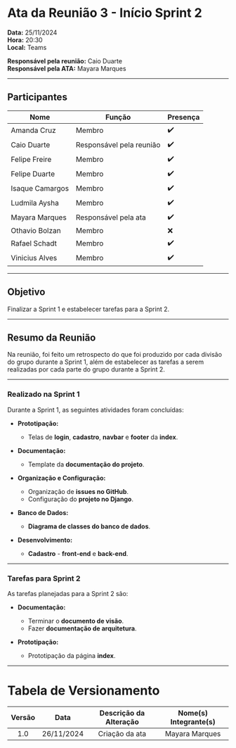 # Ata da Reunião 3 - Início Sprint 2

**Data:** 25/11/2024  
**Hora:** 20:30  
**Local:** Teams  

**Responsável pela reunião:** Caio Duarte  
**Responsável pela ATA:** Mayara Marques 

---

## Participantes

| Nome            | Função               | Presença |
|-----------------|----------------------|----------|
| Amanda Cruz     | Membro               | ✔️       |
| Caio Duarte     | Responsável pela reunião | ✔️ |
| Felipe Freire   | Membro               | ✔️       |
| Felipe Duarte   | Membro               | ✔️       |
| Isaque Camargos | Membro               | ✔️       |
| Ludmila Aysha   | Membro               | ✔️       |
| Mayara Marques  | Responsável pela ata | ✔️       |
| Othavio Bolzan  | Membro               | ❌       |
| Rafael Schadt   | Membro               | ✔️       |
| Vinicius Alves  | Membro               | ✔️       |

---

## Objetivo
Finalizar a Sprint 1 e estabelecer tarefas para a Sprint 2.

---

## Resumo da Reunião

Na reunião, foi feito um retrospecto do que foi produzido por cada divisão do grupo durante a Sprint 1, além de estabelecer as tarefas a serem realizadas por cada parte do grupo durante a Sprint 2.

---

### **Realizado na Sprint 1**

Durante a Sprint 1, as seguintes atividades foram concluídas:

- **Prototipação:**  
  - Telas de **login**, **cadastro**, **navbar** e **footer** da **index**.
  
- **Documentação:**  
  - Template da **documentação do projeto**.
  
- **Organização e Configuração:**  
  - Organização de **issues no GitHub**.
  - Configuração do **projeto no Django**.
  
- **Banco de Dados:**  
  - **Diagrama de classes do banco de dados**.
  
- **Desenvolvimento:**  
  - **Cadastro** - **front-end** e **back-end**.

---

### **Tarefas para Sprint 2**

As tarefas planejadas para a Sprint 2 são:

- **Documentação:**
  - Terminar o **documento de visão**.
  - Fazer **documentação de arquitetura**.
  
- **Prototipação:**
  - Prototipação da página **index**.

---
# Tabela de Versionamento 

| Versão | Data | Descrição da Alteração | Nome(s) Integrante(s) |
| :----: | :--: | :--------------------: | :-------------------: |
| 1.0 | 26/11/2024 | Criação da ata | Mayara Marques |